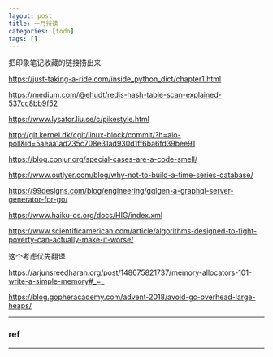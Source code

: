 ```yaml
---
layout: post
title: 一月待读
categories: [todo]
tags: []
---
```


把印象笔记收藏的链接捞出来



https://just-taking-a-ride.com/inside_python_dict/chapter1.html

https://medium.com/@ehudt/redis-hash-table-scan-explained-537cc8bb9f52

https://www.lysator.liu.se/c/pikestyle.html

http://git.kernel.dk/cgit/linux-block/commit/?h=aio-poll&id=5aeaa1ad235c708e31ad930d1ff6ba6fd39bee91

https://blog.conjur.org/special-cases-are-a-code-smell/

https://www.outlyer.com/blog/why-not-to-build-a-time-series-database/

https://99designs.com/blog/engineering/gqlgen-a-graphql-server-generator-for-go/

https://www.haiku-os.org/docs/HIG/index.xml

https://www.scientificamerican.com/article/algorithms-designed-to-fight-poverty-can-actually-make-it-worse/

这个考虑优先翻译

https://arjunsreedharan.org/post/148675821737/memory-allocators-101-write-a-simple-memory#_=_

https://blog.gopheracademy.com/advent-2018/avoid-gc-overhead-large-heaps/

---

### ref


---


